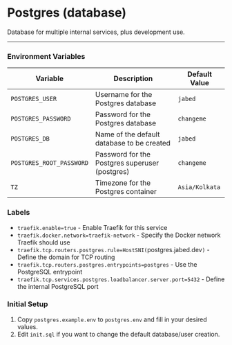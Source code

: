 # Postgres (database)

Database for multiple internal services, plus development use.

---

### Environment Variables

| Variable               | Description                                                                 | Default Value          |
|------------------------|-----------------------------------------------------------------------------|------------------------|
| `POSTGRES_USER`        | Username for the Postgres database                                          | `jabed`            |
| `POSTGRES_PASSWORD`    | Password for the Postgres database                                          | `changeme`            |
| `POSTGRES_DB`          | Name of the default database to be created                                 | `jabed`            |     
| `POSTGRES_ROOT_PASSWORD`   | Password for the Postgres superuser (postgres)                             | `changeme`            |
| `TZ`                   | Timezone for the Postgres container                                         | `Asia/Kolkata`                 |

### Labels

- `traefik.enable=true` - Enable Traefik for this service
- `traefik.docker.network=traefik-network` - Specify the Docker network Traefik should use
- `traefik.tcp.routers.postgres.rule=HostSNI(`postgres.jabed.dev`)` - Define the domain for TCP routing
- `traefik.tcp.routers.postgres.entrypoints=postgres` - Use the PostgreSQL entrypoint
- `traefik.tcp.services.postgres.loadbalancer.server.port=5432` - Define the internal PostgreSQL port


### Initial Setup

1. Copy `postgres.example.env` to `postgres.env` and fill in your desired values.
2. Edit `init.sql` if you want to change the default database/user creation.